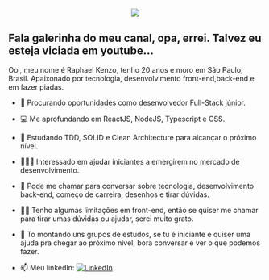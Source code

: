 <h1 align="center">
  <img src="https://media.giphy.com/media/MkX24qVzVZb5m/giphy.gif">
</h1>

<h2>Fala galerinha do meu canal, opa, errei. Talvez eu esteja viciada em youtube...</h2>

Ooi, meu nome é Raphael Kenzo, tenho 20 anos e moro em São Paulo, Brasil. Apaixonado por tecnologia, desenvolvimento front-end,back-end e em fazer piadas.

- 🏢 Procurando oportunidades como desenvolvedor Full-Stack júnior.
- 💻 Me aprofundando em ReactJS, NodeJS, Typescript e CSS.
- 🚀 Estudando TDD, SOLID e Clean Architecture para alcançar o próximo nível.
- 🧑‍🤝‍🧑 Interessado em ajudar iniciantes a emergirem no mercado de desenvolvimento.
- 💬 Pode me chamar para conversar sobre tecnologia, desenvolvimento back-end, começo de carreira, desenhos e tirar dúvidas.
- 🕵️‍♂️ Tenho algumas limitações em front-end, então se quiser me chamar para tirar umas dúvidas ou ajudar, serei muito grato. 
- 🚀 To montando uns grupos de estudos, se tu é iniciante e quiser uma ajuda pra chegar ao próximo nível, bora conversar e 
ver o que podemos fazer.

- 📫 Meu linkedIn:
  <a href="https://www.linkedin.com/in/laura-oliveira-pedro-03660019a/" target="_blank">
    <img src="https://img.shields.io/badge/LinkedIn-%230077B5.svg?&style=flat-square&logo=linkedin&logoColor=white" alt="LinkedIn">
  <a>
